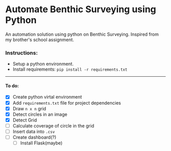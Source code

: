 # Automate Benthic Surveying using Python

An automation solution using python on Benthic Surveying. Inspired from my brother's school assignment.

### Instructions:

- Setup a python environment.
- Install requirements: `pip install -r requirements.txt`

---

#### To do:

- [x] Create python virtal environment
- [x] Add `requirements.txt` file for project dependencies
- [x] Draw `n x n` grid
- [x] Detect circles in an image
- [x] Detect Grid
- [ ] Calculate coverage of circle in the grid
- [ ] Insert data into `.csv`
- [ ] Create dashboard(?)
  - [ ] Install Flask(maybe)
